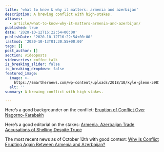 ```yaml
---
title: 'what to know & why it matters: armenia and azerbijan'
description: A brewing conflict with high-stakes.
aliases:
  - article/what-to-know-why-it-matters-armenia-and-azerbijan/
published: true
date: '2020-10-12T16:22:54+00:00'
publishDate: '2020-10-12T16:22:54+00:00'
lastmod: '2020-10-13T01:30:55+00:00'
tags: []
post_author: []
section: videoposts
videoseries: coffee talk
is_breaking_slider: false
is_breaking_dropdown: false
featured_image:
  image: >-
    https://smarthernews.com/wp-content/uploads/2018/10/kyle-glenn-598701-unsplash-min-scaled.jpg
  alt: ''
summary: A brewing conflict with high-stakes.

---
```

Here’s a good backgrounder on the conflict: [Eruption of Conflict Over Nagorno-Karabakh](\"https://www.cfr.org/blog/eruption-conflict-over-nagorno-karabakh?gclid=Cj0KCQjw2or8BRCNARIsAC_ppybvcQfm_hSPU2GZs2T7wZ3MtKeZzQQFpdm3BGCH4O_-71WdnVvHEVsaAlVwEALw_wcB\")

Here’s a good editorial on the stakes: [Armenia, Azerbaijan Trade Accusations of Shelling Despite Truce](\"https://www.wsj.com/articles/can-anyone-stop-the-caucasus-clash-11601938812\")

The most recent news as of October 12th with good context: ​[Why Is Conflict Erupting Again Between Armenia and Azerbaijan?](\"https://www.nytimes.com/article/armenian-azerbaijan-conflict.html\")